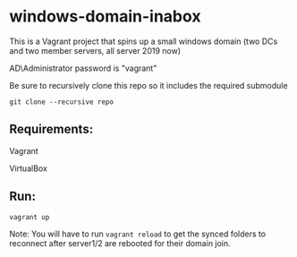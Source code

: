 # windows-domain-inabox
This is a Vagrant project that spins up a small windows domain (two DCs and two member servers, all server 2019 now)

AD\Administrator password is "vagrant"

Be sure to recursively clone this repo so it includes the required submodule

`git clone --recursive repo`

## Requirements:

Vagrant

VirtualBox

## Run:

`vagrant up`

Note: You will have to run `vagrant reload` to get the synced folders to reconnect after server1/2 are rebooted for their domain join.
